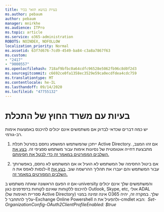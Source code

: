 ```yaml
---
title: בעיות בנושא תואר בכיר
ms.author: pebaum
author: pebaum
manager: mnirkhe
ms.audience: ITPro
ms.topic: article
ms.service: o365-administration
ROBOTS: NOINDEX, NOFOLLOW
localization_priority: Normal
ms.assetid: 63f7d676-7cd9-4549-ba84-c3a8a7867f63
ms.custom:
- "2417"
- "9000557"
ms.openlocfilehash: 718af9bfbc0a64cdfc96528e5062fb96c8d0f2d3
ms.sourcegitcommit: c6692ce0fa1358ec3529e59ca0ecdfdea4cdc759
ms.translationtype: MT
ms.contentlocale: he-IL
ms.lasthandoff: 09/14/2020
ms.locfileid: "47755132"
---
```

# <a name="issues-with-azure-mfa"></a>בעיות עם משרד החוץ של התכלת
יש כמה דברים שכדאי לבדוק אם משתמשים אינם יכולים להיכנס באמצעות אימות רב-גורמי.

1. ייתכן שהמשתמש המושפע נחסם בפורטל תכלת Active Directory. אם זהו המצב, מתבצעת דחייה אוטומטית של נסיונות אימות עבור משתמש ספציפי זה. [בצע את השלבים המפורטים במאמר זה כדי לבטל את חסימתם.](https://docs.microsoft.com/azure/active-directory/authentication/howto-mfa-mfasettings#block-and-unblock-users)

2. אם ביטול החסימה של המשתמש לא הועיל או אם המשתמש לא נחסם, באפשרותך לנסות לאפס את ה-it עבור המשתמש והם יעברו את תהליך ההרשמה שוב. [בצע את השלבים המפורטים במאמר זה.](https://docs.microsoft.com/azure/active-directory/authentication/howto-mfa-userdevicesettings#require-users-to-provide-contact-methods-again)

אם זו הפעם הראשונה שאתה משתמש ב-university והמשתמשים שלך אינם יכולים להיכנס ללקוחות שאינם לקוחות בדפדפנים כגון Outlook, Skype, etc, אולי ADAL (ספריית האימות של Active Directory) אינה זמינה במנוי O365 שלך. במקרה זה, יהיה עליך להתחבר ל-Exchange Online Powershell ולהפעיל את ה-cmdlet הבא:  *Set-OrganizationConfig-OAuth2ClientProfileEnabled: $true*